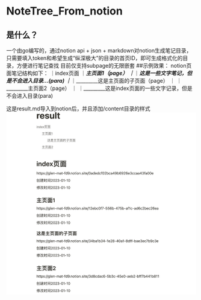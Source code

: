 # NoteTree_From_notion

## 是什么？
一个由go编写的，通过notion api + json + markdown对notion生成笔记目录，只需要填入token和希望生成“纵深极大”的目录的首页ID，即可生成格式化的目录，方便进行笔记查找
目前仅支持subpage的无限嵌套
##示例效果：
notion页面笔记结构如下：
｜index页面
｜_________主页面1（page）
｜_________｜_________这是一些文字笔记，但是不会进入目录...(para)
｜_________｜_________这是主页面的子页面（page）
｜
｜_________主页面2（page）
｜
｜_________这是index页面的一些文字记录，但是不会进入目录(para)

这是result.md导入到notion后，并且添加/content目录的样式
![img.jpg](img.jpg)